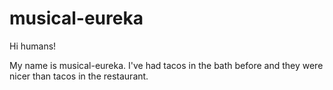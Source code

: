 # musical-eureka

Hi humans!

My name is musical-eureka. I've had tacos in the bath before and they were nicer than tacos in the restaurant.

